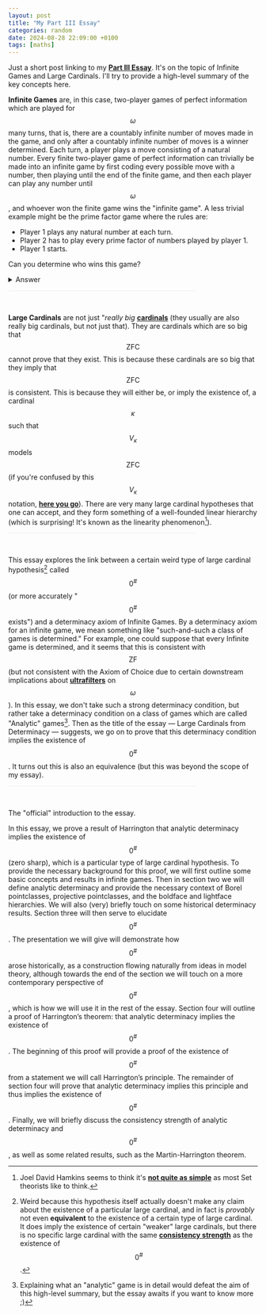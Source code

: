 ```yaml
---
layout: post
title: "My Part III Essay"
categories: random
date: 2024-08-28 22:09:00 +0100
tags: [maths]
---
```


Just a short post linking to my [**Part III Essay**](/pdf_files/Infinite%20Games%20in%20Set%20Theory%20-%20Large%20Cardinals%20from%20Determinacy.pdf). It's on the topic of Infinite Games and Large Cardinals. I'll try to provide a high-level summary of the key concepts here.

**Infinite Games** are, in this case, two-player games of perfect information which are played for $$\omega$$ many turns, that is, there are a countably infinite number of moves made in the game, and only after a countably infinite number of moves is a winner determined. Each turn, a player plays a move consisting of a natural number. Every finite two-player game of perfect information can trivially be made into an infinite game by first coding every possible move with a number, then playing until the end of the finite game, and then each player can play any number until $$\omega$$, and whoever won the finite game wins the "infinite game". A less trivial example might be the prime factor game where the rules are:

- Player 1 plays any natural number at each turn.
- Player 2 has to play every prime factor of numbers played by player 1.
- Player 1 starts.

Can you determine who wins this game?

<details><summary>Answer</summary> Although it may seem that Player 1 can win by e.g. playing numbers with 2 distinct prime factors that have not yet been played by Player 2 at each turn, this does not give Player 1 a winning strategy! Since we play until infinity, player 2 will always <it>eventually</it> be able to "catch up" with Player 1 in the limit! So Player 2 has a winning strategy. What happens if Player 2 starts? Can Player 1 guarantee a win? How?</details>

<hr noshade color: #EEEEEE style="width:75%;text-align:left;margin-left:0;color: #EEEEEE;background-color: #EEEEEE; border-color: #EEEEEE; height: 1px">
<br>

**Large Cardinals** are not just "*really big* [**cardinals**](https://en.wikipedia.org/wiki/Cardinal_number) (they usually are also really big cardinals, but not just that). They are cardinals which are so big that $$\mathrm{ZFC}$$ cannot prove that they exist. This is because these cardinals are so big that they imply that $$\mathrm{ZFC}$$ is consistent. This is because they will either be, or imply the existence of, a cardinal $$\kappa$$ such that $$V_{\kappa}$$ models $$\mathrm{ZFC}$$ (if you're confused by this $$V_{\kappa}$$ notation, [**here you go**](https://en.wikipedia.org/wiki/Von_Neumann_universe)). There are very many large cardinal hypotheses that one can accept, and they form something of a well-founded linear hierarchy (which is surprising! It's known as the linearity phenomenon[^1]).

<hr noshade color: #EEEEEE style="width:75%;text-align:left;margin-left:0;color: #EEEEEE;background-color: #EEEEEE; border-color: #EEEEEE; height: 1px">
<br>

This essay explores the link between a certain weird type of large cardinal hypothesis[^2] called $$0^{\#}$$ (or more accurately "$$0^{\#}$$ exists") and a determinacy axiom of Infinite Games. By a determinacy axiom for an infinite game, we mean something like "such-and-such a class of games is determined." For example, one could suppose that every Infinite game is determined, and it seems that this is consistent with $$\mathrm{ZF}$$ (but not consistent with the Axiom of Choice due to certain downstream implications about [**ultrafilters**](https://en.wikipedia.org/wiki/Ultrafilter) on $$\omega$$). In this essay, we don't take such a strong determinacy condition, but rather take a determinacy condition on a class of games which are called "Analytic" games[^3]. Then as the title of the essay — Large Cardinals from Determinacy — suggests, we go on to prove that this determinacy condition implies the existence of $$0^{\#}$$. It turns out this is also an equivalence (but this was beyond the scope of my essay).

<hr noshade color: #EEEEEE style="width:75%;text-align:left;margin-left:0;color: #EEEEEE;background-color: #EEEEEE; border-color: #EEEEEE; height: 1px">
<br>

The "official" introduction to the essay.

In this essay, we prove a result of Harrington that analytic determinacy implies the existence of $$0^{\#}$$ (zero sharp), which is a particular type of large cardinal hypothesis. To provide the necessary background for this proof, we will first outline some basic concepts and results in infinite games. Then in section two we will define analytic determinacy and provide the necessary context of Borel pointclasses, projective pointclasses, and the boldface and lightface hierarchies. We will also (very) briefly touch on some historical determinacy results. Section three will then serve to elucidate $$0^{\#}$$. The presentation we will give will demonstrate how $$0^{\#}$$ arose historically, as a construction flowing naturally from ideas in model theory, although towards the end of the section we will touch on a more contemporary perspective of $$0^{\#}$$, which is how we will use it in the rest of the essay. Section four will outline a proof of Harrington’s theorem: that analytic determinacy implies the existence of $$0^{\#}$$. The beginning of this proof will provide a proof of the existence of $$0^{\#}$$ from a statement we will call Harrington’s principle. The remainder of section four will prove that analytic determinacy implies this principle and thus implies the existence of $$0^{\#}$$. Finally, we will briefly discuss the consistency strength of analytic determinacy and $$0^{\#}$$, as well as some related results, such as the Martin-Harrington theorem.

[^1]: Joel David Hamkins seems to think it's [**not quite as simple**](https://arxiv.org/abs/2208.07445) as most Set theorists like to think.
[^2]: Weird because this hypothesis itself actually doesn't make any claim about the existence of a particular large cardinal, and in fact is *provably* not even **equivalent** to the existence of a certain type of large cardinal. It does imply the existence of certain "weaker" large cardinals, but there is no specific large cardinal with the same [**consistency strength**](https://en.wikipedia.org/wiki/Equiconsistency#Consistency_strength) as the existence of $$0^{\#}$$.
[^3]: Explaining what an "analytic" game is in detail would defeat the aim of this high-level summary, but the essay awaits if you want to know more ;)